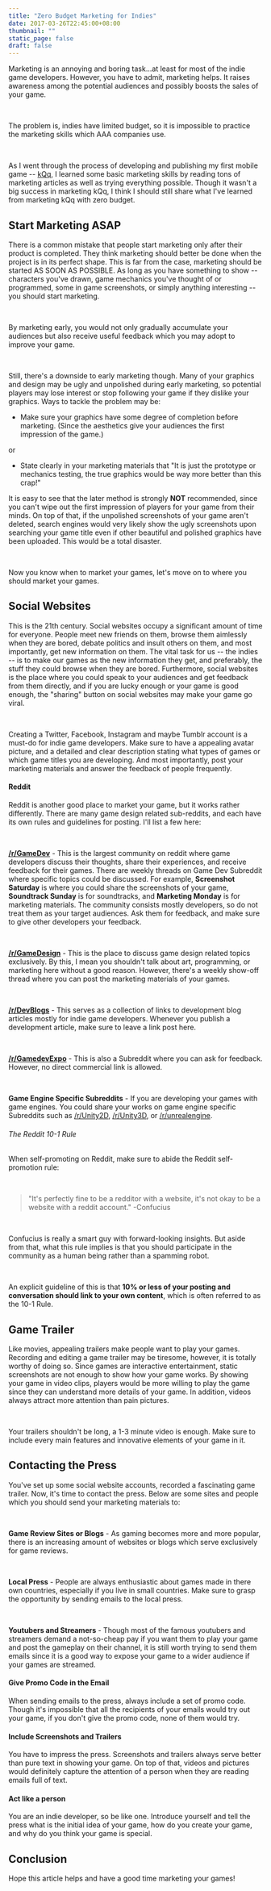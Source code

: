 ```yaml
---
title: "Zero Budget Marketing for Indies"
date: 2017-03-26T22:45:00+08:00
thumbnail: ""
static_page: false
draft: false
---
```

Marketing is an annoying and boring task...at least for most of the indie game developers. However, you have to admit, marketing helps. It raises awareness among the potential audiences and possibly boosts the sales of your game.

<br />

The problem is, indies have limited budget, so it is impossible to practice the marketing skills which AAA companies use.

<br />

As I went through the process of developing and publishing my first mobile game -- [kQq](/kqq), I learned some basic marketing skills by reading tons of marketing articles as well as trying everything possible. Though it wasn't a big success in marketing kQq, I think I should still share what I've learned from marketing kQq with zero budget.

## Start Marketing ASAP
There is a common mistake that people start marketing only after their product is completed. They think marketing should better be done when the project is in its perfect shape. This is far from the case, marketing should be started AS SOON AS POSSIBLE. As long as you have something to show -- characters you've drawn, game mechanics you've thought of or programmed, some in game screenshots, or simply anything interesting -- you should start marketing.

<br />

By marketing early, you would not only gradually accumulate your audiences but also receive useful feedback which you may adopt to improve your game.

<br />

Still, there's a downside to early marketing though. Many of your graphics and design may be ugly and unpolished during early marketing, so potential players may lose interest or stop following your game if they dislike your graphics. Ways to tackle the problem may be:

* Make sure your graphics have some degree of completion before marketing. (Since the aesthetics give your audiences the first impression of the game.)

or

* State clearly in your marketing materials that "It is just the prototype or mechanics testing, the true graphics would be way more better than this crap!"

It is easy to see that the later method is strongly **NOT** recommended, since you can't wipe out the first impression of players for your game from their minds. On top of that, if the unpolished screenshots of your game aren't deleted, search engines would very likely show the ugly screenshots upon searching your game title even if other beautiful and polished graphics have been uploaded. This would be a total disaster.

<br />

Now you know when to market your games, let's move on to where you should market your games.

## Social Websites
This is the 21th century. Social websites occupy a significant amount of time for everyone. People meet new friends on them, browse them aimlessly when they are bored, debate politics and insult others on them, and most importantly, get new information on them. The vital task for us -- the indies -- is to make our games as the new information they get, and preferably, the stuff they could browse when they are bored. Furthermore, social websites is the place where you could speak to your audiences and get feedback from them directly, and if you are lucky enough or your game is good enough, the "sharing" button on social websites may make your game go viral.

<br />

Creating a Twitter, Facebook, Instagram and maybe Tumblr account is a must-do for indie game developers. Make sure to have a appealing avatar picture, and a detailed and clear description stating what types of games or which game titles you are developing. And most importantly, post your marketing materials and answer the feedback of people frequently.

#### Reddit
Reddit is another good place to market your game, but it works rather differently. There are many game design related sub-reddits, and each have its own rules and guidelines for posting. I'll list a few here:

<br />

**[/r/GameDev](https://www.reddit.com/r/gamedev/)** - This is the largest community on reddit where game developers discuss their thoughts, share their experiences, and receive feedback for their games. There are weekly threads on Game Dev Subreddit where specific topics could be discussed. For example, **Screenshot Saturday** is where you could share the screenshots of your game, **Soundtrack Sunday** is for soundtracks, and **Marketing Monday** is for marketing materials. The community consists mostly developers, so do not treat them as your target audiences. Ask them for feedback, and make sure to give other developers your feedback.

<br />

**[/r/GameDesign](https://www.reddit.com/r/gamedesign/)** - This is the place to discuss game design related topics exclusively. By this, I mean you shouldn't talk about art, programming, or marketing here without a good reason. However, there's a weekly show-off thread where you can post the marketing materials of your games.

<br />

**[/r/DevBlogs](https://www.reddit.com/r/devblogs/)** - This serves as a collection of links to development blog articles mostly for indie game developers. Whenever you publish a development article, make sure to leave a link post here.

<br />

**[/r/GamedevExpo](https://www.reddit.com/r/gamedevexpo/)** - This is also a Subreddit where you can ask for feedback. However, no direct commercial link is allowed.

<br />

**Game Engine Specific Subreddits** - If you are developing your games with game engines. You could share your works on game engine specific Subreddits such as [/r/Unity2D](https://www.reddit.com/r/Unity2D/), [/r/Unity3D](https://www.reddit.com/r/Unity3D/), or [/r/unrealengine](https://www.reddit.com/r/unrealengine/).

###### The Reddit 10-1 Rule
When self-promoting on Reddit, make sure to abide the Reddit self-promotion rule:

<br />

> "It's perfectly fine to be a redditor with a website, it's not okay to be a website with a reddit account." -Confucius

<br />

Confucius is really a smart guy with forward-looking insights. But aside from that, what this rule implies is that you should participate in the community as a human being rather than a spamming robot.

<br />

An explicit guideline of this is that **10% or less of your posting and conversation should link to your own content**, which is often referred to as the 10-1 Rule.

## Game Trailer
Like movies, appealing trailers make people want to play your games. Recording and editing a game trailer may be tiresome, however, it is totally worthy of doing so. Since games are interactive entertainment, static screenshots are not enough to show how your game works. By showing your game in video clips, players would be more willing to play the game since they can understand more details of your game. In addition, videos always attract more attention than pain pictures. 

<br />

Your trailers shouldn't be long, a 1-3 minute video is enough. Make sure to include every main features and innovative elements of your game in it.

## Contacting the Press
You've set up some social website accounts, recorded a fascinating game trailer. Now, it's time to contact the press. Below are some sites and people which you should send your marketing materials to:

<br />

**Game Review Sites or Blogs** - As gaming becomes more and more popular, there is an increasing amount of websites or blogs which serve exclusively for game reviews.

<br />

**Local Press** - People are always enthusiastic about games made in there own countries, especially if you live in small countries. Make sure to grasp the opportunity by sending emails to the local press.

<br />

**Youtubers and Streamers** - Though most of the famous youtubers and streamers demand a not-so-cheap pay if you want them to play your game and post the gameplay on their channel, it is still worth trying to send them emails since it is a good way to expose your game to a wider audience if your games are streamed.

#### Give Promo Code in the Email
When sending emails to the press, always include a set of promo code. Though it's impossible that all the recipients of your emails would try out your game, if you don't give the promo code, none of them would try.

#### Include Screenshots and Trailers
You have to impress the press. Screenshots and trailers always serve better than pure text in showing your game. On top of that, videos and pictures would definitely capture the attention of a person when they are reading emails full of text.

#### Act like a person
You are an indie developer, so be like one. Introduce yourself and tell the press what is the initial idea of your game, how do you create your game, and why do you think your game is special.

## Conclusion
Hope this article helps and have a good time marketing your games!